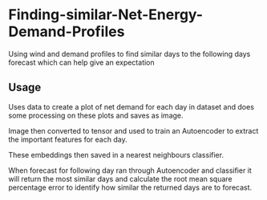 # Finding-similar-Net-Energy-Demand-Profiles
Using wind and demand profiles to find similar days to the following days forecast which can help give an expectation

## Usage

Uses data to create a plot of net demand for each day in dataset and does some processing on these plots and saves as image. 

Image then converted to tensor and used to train an Autoencoder to extract the important features for each day. 

These embeddings then saved in a nearest neighbours classifier. 

When forecast for following day ran through Autoencoder and classifier it will return the most similar days and calculate the root mean square percentage error to identify how similar the returned days are to forecast.
